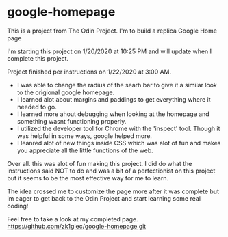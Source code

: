 # google-homepage
This is a project from The Odin Project. I'm to build a replica Google Home page

I'm starting this project on 1/20/2020 at 10:25 PM and will update when I complete this project. 

 
 Project finished per instructions on 1/22/2020 at 3:00 AM. 
 
- I was able to change the radius of the searh bar to give it a similar look to the origional google homepage.
- I learned alot about margins and paddings to get everything where it needed to go. 
- I learned more ahout debugging when looking at the homepage and something wasnt functioning properly. 
- I utilized the developer tool for Chrome with the 'inspect' tool. Though it was helpful in some ways, google helped more. 
- I leanred alot of new things inside CSS which was alot of fun and makes you appreciate all the little functions of the web. 

Over all. this was alot of fun making this project. I did do what the instructions said NOT to do and was a bit of a perfectionist on this project but it seems to be the most effective way for me to learn. 

The idea crossed me to customize the page more after it was complete but im eager to get back to the Odin Project and start learning some real coding! 


Feel free to take a look at my completed page. https://github.com/zk1glec/google-homepage.git
